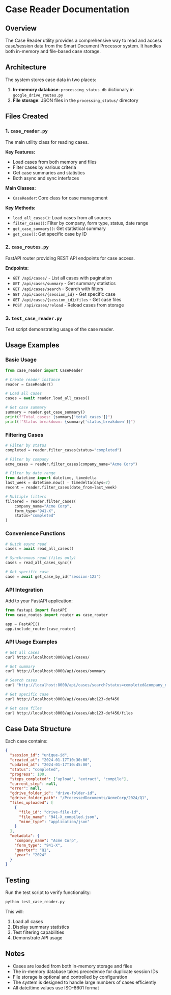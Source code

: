 # Case Reader Documentation

## Overview

The Case Reader utility provides a comprehensive way to read and access case/session data from the Smart Document Processor system. It handles both in-memory and file-based case storage.

## Architecture

The system stores case data in two places:
1. **In-memory database**: `processing_status_db` dictionary in `google_drive_routes.py`
2. **File storage**: JSON files in the `processing_status/` directory

## Files Created

### 1. `case_reader.py`
The main utility class for reading cases.

**Key Features:**
- Load cases from both memory and files
- Filter cases by various criteria
- Get case summaries and statistics
- Both async and sync interfaces

**Main Classes:**
- `CaseReader`: Core class for case management

**Key Methods:**
- `load_all_cases()`: Load cases from all sources
- `filter_cases()`: Filter by company, form type, status, date range
- `get_case_summary()`: Get statistical summary
- `get_case()`: Get specific case by ID

### 2. `case_routes.py`
FastAPI router providing REST API endpoints for case access.

**Endpoints:**
- `GET /api/cases/` - List all cases with pagination
- `GET /api/cases/summary` - Get summary statistics
- `GET /api/cases/search` - Search with filters
- `GET /api/cases/{session_id}` - Get specific case
- `GET /api/cases/{session_id}/files` - Get case files
- `POST /api/cases/reload` - Reload cases from storage

### 3. `test_case_reader.py`
Test script demonstrating usage of the case reader.

## Usage Examples

### Basic Usage

```python
from case_reader import CaseReader

# Create reader instance
reader = CaseReader()

# Load all cases
cases = await reader.load_all_cases()

# Get case summary
summary = reader.get_case_summary()
print(f"Total cases: {summary['total_cases']}")
print(f"Status breakdown: {summary['status_breakdown']}")
```

### Filtering Cases

```python
# Filter by status
completed = reader.filter_cases(status="completed")

# Filter by company
acme_cases = reader.filter_cases(company_name="Acme Corp")

# Filter by date range
from datetime import datetime, timedelta
last_week = datetime.now() - timedelta(days=7)
recent = reader.filter_cases(date_from=last_week)

# Multiple filters
filtered = reader.filter_cases(
    company_name="Acme Corp",
    form_type="941-X",
    status="completed"
)
```

### Convenience Functions

```python
# Quick async read
cases = await read_all_cases()

# Synchronous read (files only)
cases = read_all_cases_sync()

# Get specific case
case = await get_case_by_id("session-123")
```

### API Integration

Add to your FastAPI application:

```python
from fastapi import FastAPI
from case_routes import router as case_router

app = FastAPI()
app.include_router(case_router)
```

### API Usage Examples

```bash
# Get all cases
curl http://localhost:8000/api/cases/

# Get summary
curl http://localhost:8000/api/cases/summary

# Search cases
curl "http://localhost:8000/api/cases/search?status=completed&company_name=Acme"

# Get specific case
curl http://localhost:8000/api/cases/abc123-def456

# Get case files
curl http://localhost:8000/api/cases/abc123-def456/files
```

## Case Data Structure

Each case contains:

```json
{
  "session_id": "unique-id",
  "created_at": "2024-01-17T10:30:00",
  "updated_at": "2024-01-17T10:45:00",
  "status": "completed",
  "progress": 100,
  "steps_completed": ["upload", "extract", "compile"],
  "current_step": null,
  "error": null,
  "gdrive_folder_id": "drive-folder-id",
  "gdrive_folder_path": "/ProcessedDocuments/AcmeCorp/2024/Q1",
  "files_uploaded": [
    {
      "file_id": "drive-file-id",
      "file_name": "941-X_compiled.json",
      "mime_type": "application/json"
    }
  ],
  "metadata": {
    "company_name": "Acme Corp",
    "form_type": "941-X",
    "quarter": "Q1",
    "year": "2024"
  }
}
```

## Testing

Run the test script to verify functionality:

```bash
python test_case_reader.py
```

This will:
1. Load all cases
2. Display summary statistics
3. Test filtering capabilities
4. Demonstrate API usage

## Notes

- Cases are loaded from both in-memory storage and files
- The in-memory database takes precedence for duplicate session IDs
- File storage is optional and controlled by configuration
- The system is designed to handle large numbers of cases efficiently
- All date/time values use ISO-8601 format